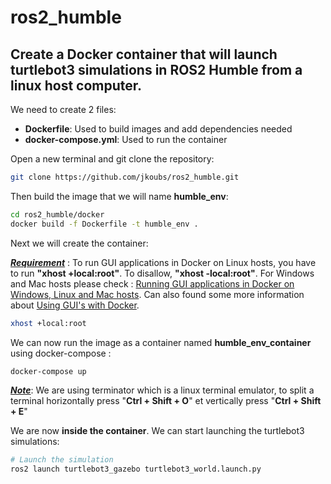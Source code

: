 # ros2_humble

## Create a Docker container that will launch turtlebot3 simulations in ROS2 Humble from a linux host computer.

We need to create 2 files:

- <strong>Dockerfile</strong>: Used to build images and add dependencies needed 
- <strong>docker-compose.yml</strong>: Used to run the container

Open a new terminal and git clone the repository:
```bash
git clone https://github.com/jkoubs/ros2_humble.git
```

Then build the image that we will name <strong>humble_env</strong>:
```bash
cd ros2_humble/docker
docker build -f Dockerfile -t humble_env .
```

Next we will create the container:

<u><strong><em>Requirement</em></strong></u> : To run GUI applications in Docker on Linux hosts, you have to run <strong>"xhost +local:root"</strong>. To disallow, <strong>"xhost -local:root"</strong>. For Windows and Mac hosts please check : [Running GUI applications in Docker on Windows, Linux and Mac hosts](https://cuneyt.aliustaoglu.biz/en/running-gui-applications-in-docker-on-windows-linux-mac-hosts/). Can also found some more information about [Using GUI's with Docker](http://wiki.ros.org/docker/Tutorials/GUI).

```bash
xhost +local:root
```

We can now run the image as a container named <strong>humble_env_container</strong> using docker-compose :

```bash
docker-compose up
```
<u><strong><em>Note</em></strong></u>: We are using terminator which is a linux terminal emulator, to split a terminal horizontally press "<strong>Ctrl + Shift + O</strong>" et vertically press "<strong>Ctrl + Shift + E</strong>"

We are now <strong>inside the container</strong>. We can start launching the turtlebot3 simulations:


```bash
# Launch the simulation 
ros2 launch turtlebot3_gazebo turtlebot3_world.launch.py
```

